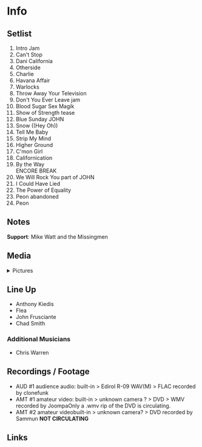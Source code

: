 # Info

## Setlist

1. Intro Jam
2. Can't Stop
3. Dani California
4. Otherside
5. Charlie
6. Havana Affair
7. Warlocks
8. Throw Away Your Television
9.  Don't You Ever Leave jam
10. Blood Sugar Sex Magik
11. Show of Strength tease
12. Blue Sunday JOHN
13. Snow ((Hey Oh))
14. Tell Me Baby
15. Strip My Mind
16. Higher Ground
17. C'mon Girl
18. Californication
19. By the Way
<br> ENCORE BREAK
20. We Will Rock You part of JOHN
21. I Could Have Lied
22. The Power of Equality
23. Peon abandoned
24. Peon

## Notes

**Support**: Mike Watt and the Missingmen

## Media 

<details>
  <summary>Pictures</summary>
  <!--<img alt="Setlist" title="Setlist" src="_.jpg" height="200" />
  <img alt="Flyer" title="Flyer" src="_.jpg" height="200" />
  <img alt="Clipper" title="Clipper" src="_.jpg" height="200" />
  <img alt="Ticket" title="Ticket" src="_.jpg" height="200" />
  -->
</details>

## Line Up

* Anthony Kiedis
* Flea
* John Frusciante
* Chad Smith

### Additional Musicians

* Chris Warren

## Recordings / Footage

* AUD #1 audience audio: built-in > Edirol R-09 WAV(M) > FLAC recorded by clonefunk  
* AMT #1 amateur video: built-in > unknown camera ? > DVD > WMV recorded by JoompaOnly a .wmv rip of the DVD is circulating. 
* AMT #2 amateur videobuilt-in > unknown camera? > DVD recorded by Sammun **NOT CIRCULATING**

## Links
